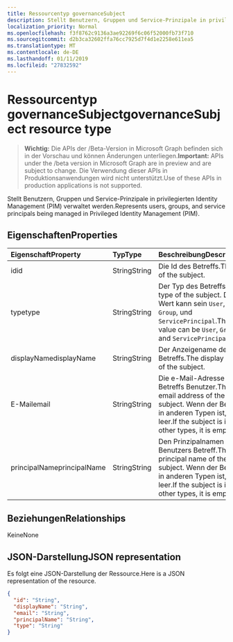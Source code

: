 ```yaml
---
title: Ressourcentyp governanceSubject
description: Stellt Benutzern, Gruppen und Service-Prinzipale in privilegierten Identity Management (PIM) verwaltet werden.
localization_priority: Normal
ms.openlocfilehash: f3f8762c9136a3ae92269f6c06f52000fb73f710
ms.sourcegitcommit: d2b3ca32602ffa76cc7925d7f4d1e2258e611ea5
ms.translationtype: MT
ms.contentlocale: de-DE
ms.lasthandoff: 01/11/2019
ms.locfileid: "27832592"
---
```

# <a name="governancesubject-resource-type"></a><span data-ttu-id="7ca72-103">Ressourcentyp governanceSubject</span><span class="sxs-lookup"><span data-stu-id="7ca72-103">governanceSubject resource type</span></span>

> <span data-ttu-id="7ca72-104">**Wichtig:** Die APIs der /Beta-Version in Microsoft Graph befinden sich in der Vorschau und können Änderungen unterliegen.</span><span class="sxs-lookup"><span data-stu-id="7ca72-104">**Important:** APIs under the /beta version in Microsoft Graph are in preview and are subject to change.</span></span> <span data-ttu-id="7ca72-105">Die Verwendung dieser APIs in Produktionsanwendungen wird nicht unterstützt.</span><span class="sxs-lookup"><span data-stu-id="7ca72-105">Use of these APIs in production applications is not supported.</span></span>

<span data-ttu-id="7ca72-106">Stellt Benutzern, Gruppen und Service-Prinzipale in privilegierten Identity Management (PIM) verwaltet werden.</span><span class="sxs-lookup"><span data-stu-id="7ca72-106">Represents users, groups, and service principals being managed in Privileged Identity Management (PIM).</span></span>


## <a name="properties"></a><span data-ttu-id="7ca72-107">Eigenschaften</span><span class="sxs-lookup"><span data-stu-id="7ca72-107">Properties</span></span>
| <span data-ttu-id="7ca72-108">Eigenschaft</span><span class="sxs-lookup"><span data-stu-id="7ca72-108">Property</span></span>  | <span data-ttu-id="7ca72-109">Typ</span><span class="sxs-lookup"><span data-stu-id="7ca72-109">Type</span></span>       |<span data-ttu-id="7ca72-110">Beschreibung</span><span class="sxs-lookup"><span data-stu-id="7ca72-110">Description</span></span>|
|:----------|:----------|:----------|
|<span data-ttu-id="7ca72-111">id</span><span class="sxs-lookup"><span data-stu-id="7ca72-111">id</span></span>         |<span data-ttu-id="7ca72-112">String</span><span class="sxs-lookup"><span data-stu-id="7ca72-112">String</span></span>     | <span data-ttu-id="7ca72-113">Die Id des Betreffs.</span><span class="sxs-lookup"><span data-stu-id="7ca72-113">The id of the subject.</span></span>|
|<span data-ttu-id="7ca72-114">type</span><span class="sxs-lookup"><span data-stu-id="7ca72-114">type</span></span>       |<span data-ttu-id="7ca72-115">String</span><span class="sxs-lookup"><span data-stu-id="7ca72-115">String</span></span>     |<span data-ttu-id="7ca72-116">Der Typ des Betreffs.</span><span class="sxs-lookup"><span data-stu-id="7ca72-116">The type of the subject.</span></span> <span data-ttu-id="7ca72-117">Der Wert kann sein ``User``, ``Group``, und ``ServicePrincipal``.</span><span class="sxs-lookup"><span data-stu-id="7ca72-117">The value can be ``User``, ``Group``, and ``ServicePrincipal``.</span></span>|
|<span data-ttu-id="7ca72-118">displayName</span><span class="sxs-lookup"><span data-stu-id="7ca72-118">displayName</span></span>|<span data-ttu-id="7ca72-119">String</span><span class="sxs-lookup"><span data-stu-id="7ca72-119">String</span></span>     |<span data-ttu-id="7ca72-120">Der Anzeigename des Betreffs.</span><span class="sxs-lookup"><span data-stu-id="7ca72-120">The display name of the subject.</span></span>|
|<span data-ttu-id="7ca72-121">E-Mail</span><span class="sxs-lookup"><span data-stu-id="7ca72-121">email</span></span>      |<span data-ttu-id="7ca72-122">String</span><span class="sxs-lookup"><span data-stu-id="7ca72-122">String</span></span>     |<span data-ttu-id="7ca72-123">Die e-Mail-Adresse des Betreffs Benutzer.</span><span class="sxs-lookup"><span data-stu-id="7ca72-123">The email address of the user subject.</span></span> <span data-ttu-id="7ca72-124">Wenn der Betreff in anderen Typen ist, ist leer.</span><span class="sxs-lookup"><span data-stu-id="7ca72-124">If the subject is in other types, it is empty.</span></span>|
|<span data-ttu-id="7ca72-125">principalName</span><span class="sxs-lookup"><span data-stu-id="7ca72-125">principalName</span></span>|<span data-ttu-id="7ca72-126">String</span><span class="sxs-lookup"><span data-stu-id="7ca72-126">String</span></span>   |<span data-ttu-id="7ca72-127">Den Prinzipalnamen des Benutzers Betreff.</span><span class="sxs-lookup"><span data-stu-id="7ca72-127">The principal name of the user subject.</span></span> <span data-ttu-id="7ca72-128">Wenn der Betreff in anderen Typen ist, ist leer.</span><span class="sxs-lookup"><span data-stu-id="7ca72-128">If the subject is in other types, it is empty.</span></span>|

## <a name="relationships"></a><span data-ttu-id="7ca72-129">Beziehungen</span><span class="sxs-lookup"><span data-stu-id="7ca72-129">Relationships</span></span>
<span data-ttu-id="7ca72-130">Keine</span><span class="sxs-lookup"><span data-stu-id="7ca72-130">None</span></span>


## <a name="json-representation"></a><span data-ttu-id="7ca72-131">JSON-Darstellung</span><span class="sxs-lookup"><span data-stu-id="7ca72-131">JSON representation</span></span>

<span data-ttu-id="7ca72-132">Es folgt eine JSON-Darstellung der Ressource.</span><span class="sxs-lookup"><span data-stu-id="7ca72-132">Here is a JSON representation of the resource.</span></span>

<!-- {
  "blockType": "resource",
  "optionalProperties": [

  ],
  "@odata.type": "microsoft.graph.governanceSubject"
}-->

```json
{
  "id": "String",  
  "displayName": "String",
  "email": "String",
  "principalName": "String",
  "type": "String"
}

```

<!-- uuid: 8fcb5dbc-d5aa-4681-8e31-b001d5168d79
2015-10-25 14:57:30 UTC -->
<!-- {
  "type": "#page.annotation",
  "description": "governanceSubject",
  "keywords": "",
  "section": "documentation",
  "tocPath": ""
}-->
